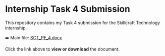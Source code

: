 # Internship Task 4 Submission  

This repository contains my Task 4 submission for the Skillcraft Technology internship.  

➡️ Main file: [SCT_PE_4.docx](./SCT_PE_4.docx)  

Click the link above to **view or download** the document.
